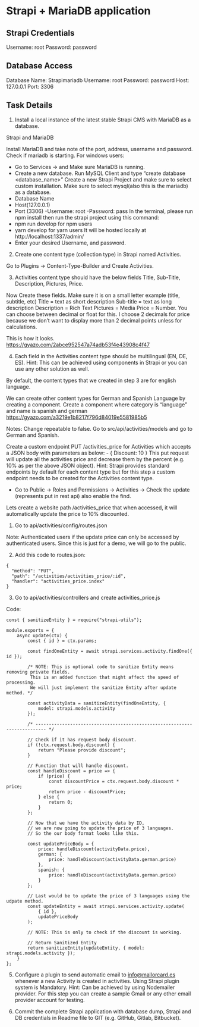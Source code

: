 # Strapi + MariaDB application

## Strapi Credentials

Username: root
Password: password

## Database Access

Database Name: Strapimariadb
Username: root
Password: password
Host: 127.0.0.1
Port: 3306

## Task Details

1. Install a local instance of the latest stable Strapi CMS with MariaDB as a database.

Strapi and MariaDB

Install MariaDB and take note of the port, address, username and password.
Check if mariadb is starting.
For windows users:

- Go to Services -> and Make sure MariaDB is running.
- Create a new database. Run MySQL Client and type “create database <database_name>”
  Create a new Strapi Project and make sure to select custom installation. Make sure to select mysql(also this is the mariadb) as a database.
- Database Name
- Host(127.0.0.1)
- Port (3306)
  -Username: root
  -Password: pass
  In the terminal, please run npm install then run the strapi project using this command:
- npm run develop for npm users
- yarn develop for yarn users
  It will be hosted locally at http://localhost:1337/admin/
- Enter your desired Username, and password.

2. Create one content type (collection type) in Strapi named Activities.

Go to Plugins -> Content-Type-Builder and Create Activities.

3. Activities content type should have the below fields Title, Sub-Title, Description, Pictures, Price.

Now Create these fields. Make sure it is on a small letter example (title, subtitle, etc)
Title = text as short description
Sub-title = text as long description
Description = Rich Text
Pictures = Media
Price = Number. You can choose between decimal or float for this. I choose 2 decimals for price because we don’t want to display more than 2 decimal points unless for calculations.

This is how it looks.
https://gyazo.com/2abce952547a74adb53f4e43908c4f47

4. Each field in the Activities content type should be multilingual (EN, DE, ES). Hint: This can be achieved using components in Strapi or you can use any other solution as well.

By default, the content types that we created in step 3 are for english language.

We can create other content types for German and Spanish Language by creating a component.
Create a component where category is “language” and name is spanish and german
https://gyazo.com/a3219e1b8217f796d84019e5581985b5

Notes: Change repeatable to false. Go to src/api/activities/models and go to German and Spanish.

Create a custom endpoint PUT /activities_price for Activities which accepts a JSON body with parameters as below: - { Discount: 10 } This put request will update all the activities price and decrease them by the percent (e.g. 10% as per the above JSON object). Hint: Strapi provides standard endpoints by default for each content type but for this step a custom endpoint needs to be created for the Activities content type.

- Go to Public -> Roles and Permissions -> Activities -> Check the update (represents put in rest api) also enable the find.

Lets create a website path /activities_price that when accessed, it will automatically update the price to 10% discounted.

1. Go to api/activities/config/routes.json

Note: Authenticated users if the update price can only be accessed by authenticated users. Since this is just for a demo, we will go to the public.

2. Add this code to routes.json:

```
{
  "method": "PUT",
  "path": "/activities/activities_price/:id",
  "handler": "activities_price.index"
}
```

3. Go to api/activities/controllers and create activities_price.js

Code:

```
const { sanitizeEntity } = require("strapi-utils");

module.exports = {
	async update(ctx) {
		const { id } = ctx.params;

		const findOneEntity = await strapi.services.activity.findOne({ id });

		/* NOTE: This is optional code to sanitize Entity means removing private fields.
		 This is an added function that might affect the speed of processing.
		 We will just implement the sanitize Entity after update method. */

		const activityData = sanitizeEntity(findOneEntity, {
			model: strapi.models.activity
		});

		/* -------------------------------------------------------------------------- */

		// Check if it has request body discount.
		if (!ctx.request.body.discount) {
			return "Please provide discount";
		}

		// Function that will handle discount.
		const handleDiscount = price => {
			if (price) {
				const discountPrice = ctx.request.body.discount * price;
				return price - discountPrice;
			} else {
				return 0;
			}
		};

		// Now that we have the activity data by ID,
		// we are now going to update the price of 3 languages.
		// So the our body format looks like this.

		const updatePriceBody = {
			price: handleDiscount(activityData.price),
			german: {
				price: handleDiscount(activityData.german.price)
			},
			spanish: {
				price: handleDiscount(activityData.german.price)
			}
		};

		// Last would be to update the price of 3 languages using the udpate method.
		const updateEntity = await strapi.services.activity.update(
			{ id },
			updatePriceBody
		);

		// NOTE: This is only to check if the discount is working.

		// Return Sanitized Entity
		return sanitizeEntity(updateEntity, { model: strapi.models.activity });
	}
};

```

5. Configure a plugin to send automatic email to info@mallorcard.es whenever a new Activity is created in activities. Using Strapi plugin system is Mandatory. Hint: Can be achieved by using Nodemailer provider. For this step you can create a sample Gmail or any other email provider account for testing.

6. Commit the complete Strapi application with database dump, Strapi and DB credentials in Readme file to GIT (e.g. GitHub, Gitlab, Bitbucket).
